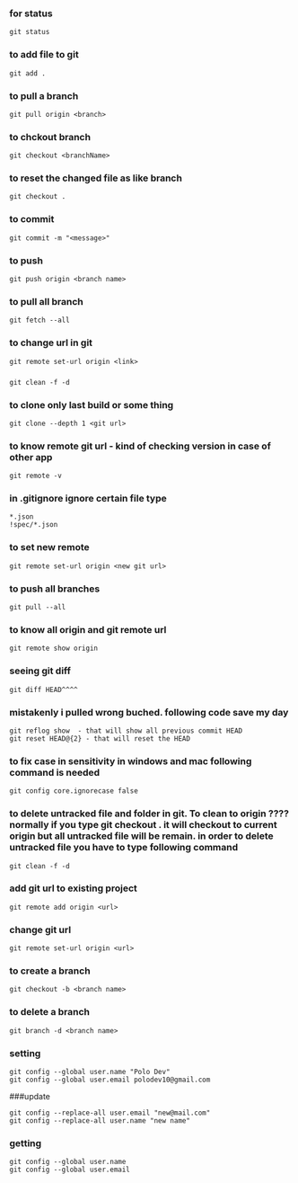 ### for status
~~~
git status
~~~

### to add file to git 
~~~
git add .
~~~

### to pull a branch
~~~
git pull origin <branch>
~~~

### to chckout branch 
~~~
git checkout <branchName>
~~~

### to reset the changed file as like branch
~~~
git checkout .
~~~

### to commit
~~~
git commit -m "<message>"
~~~

### to push 
~~~
git push origin <branch name>
~~~

### to pull all branch
~~~
git fetch --all
~~~

### to change url in git 
~~~
git remote set-url origin <link>
~~~
### 
~~~
git clean -f -d
~~~

### to clone only last build or some thing
~~~
git clone --depth 1 <git url>
~~~
### to know remote git url - kind of checking version in case of other app
~~~
git remote -v
~~~

### in .gitignore ignore certain file type
~~~
*.json
!spec/*.json   
~~~


### to set new remote
~~~
git remote set-url origin <new git url>
~~~

### to push all branches
~~~
git pull --all
~~~

### to know all origin and git remote url 
~~~
git remote show origin
~~~

### seeing git diff
~~~
git diff HEAD^^^^
~~~

### mistakenly i pulled wrong buched. following code save my day
~~~
git reflog show  - that will show all previous commit HEAD
git reset HEAD@{2} - that will reset the HEAD
~~~

### to fix case in sensitivity in windows and mac following command is needed
~~~
git config core.ignorecase false
~~~


### to delete untracked file and folder in git.  To clean to origin ???? normally if you type git checkout . it will checkout to current origin but all untracked file will be remain. in order to delete untracked file you have to type following command
~~~
git clean -f -d
~~~

### add git url to existing project
~~~
git remote add origin <url>
~~~

### change git url 
~~~
git remote set-url origin <url>
~~~

### to create a branch
~~~
git checkout -b <branch name>
~~~

### to delete a branch
~~~
git branch -d <branch name>
~~~


### setting
~~~
git config --global user.name "Polo Dev"
git config --global user.email polodev10@gmail.com
~~~

###update   
~~~
git config --replace-all user.email "new@mail.com"
git config --replace-all user.name "new name"
~~~

### getting
~~~
git config --global user.name 
git config --global user.email 
~~~



